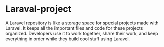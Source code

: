 # Laraval-project
A Laravel repository is like a storage space for special projects made with Laravel. It keeps all the important files and code for these projects organized. Developers use it to work together, share their work, and keep everything in order while they build cool stuff using Laravel. 

